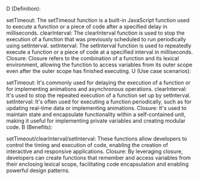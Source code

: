 D (Definition):

setTimeout: The setTimeout function is a built-in JavaScript function used to execute a function or a piece of code after a specified delay in milliseconds.
clearInterval: The clearInterval function is used to stop the execution of a function that was previously scheduled to run periodically using setInterval.
setInterval: The setInterval function is used to repeatedly execute a function or a piece of code at a specified interval in milliseconds.
Closure: Closure refers to the combination of a function and its lexical environment, allowing the function to access variables from its outer scope even after the outer scope has finished executing.
U (Use case scenarios):

setTimeout: It's commonly used for delaying the execution of a function or for implementing animations and asynchronous operations.
clearInterval: It's used to stop the repeated execution of a function set up by setInterval.
setInterval: It's often used for executing a function periodically, such as for updating real-time data or implementing animations.
Closure: It's used to maintain state and encapsulate functionality within a self-contained unit, making it useful for implementing private variables and creating modular code.
B (Benefits):

setTimeout/clearInterval/setInterval: These functions allow developers to control the timing and execution of code, enabling the creation of interactive and responsive applications.
Closure: By leveraging closure, developers can create functions that remember and access variables from their enclosing lexical scope, facilitating code encapsulation and enabling powerful design patterns.